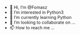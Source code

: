 - 👋 Hi, I’m @Fomasz
- 👀 I’m interested in Python3
- 🌱 I’m currently learning Python
- 💞️ I’m looking to collaborate on ...
- 📫 How to reach me ...

<!---
Fomasz/Fomasz is a ✨ special ✨ repository because its `README.md` (this file) appears on your GitHub profile.
You can click the Preview link to take a look at your changes.
--->
